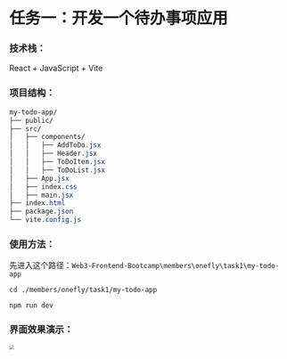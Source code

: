 # 任务一：开发一个待办事项应用

### 技术栈：

React + JavaScript + Vite

### 项目结构：

```css
my-todo-app/
├── public/
├── src/
│   ├── components/
│   │   ├── AddToDo.jsx
│   │   ├── Header.jsx
│   │   ├── ToDoItem.jsx
│   │   ├── ToDoList.jsx
│   ├── App.jsx
│   ├── index.css
│   ├── main.jsx
├── index.html
├── package.json
└── vite.config.js
```

### 使用方法：

先进入这个路径：`Web3-Frontend-Bootcamp\members\onefly\task1\my-todo-app`

```
cd ./members/onefly/task1/my-todo-app
```

```
npm run dev
```

### 界面效果演示：

<img src="https://img2023.cnblogs.com/blog/2910984/202406/2910984-20240604153345031-2020522132.png" style="zoom:50%;" />
